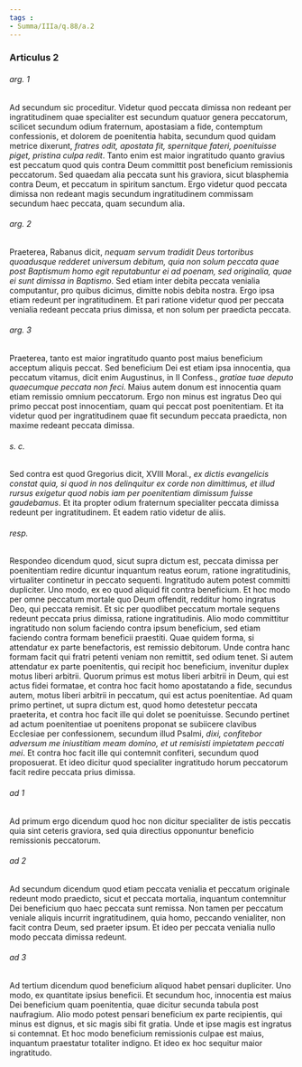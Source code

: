 ```yaml
---
tags : 
- Summa/IIIa/q.88/a.2
---
```


### Articulus 2

###### arg. 1
Ad secundum sic proceditur. Videtur quod peccata dimissa non redeant per ingratitudinem quae specialiter est secundum quatuor genera peccatorum, scilicet secundum odium fraternum, apostasiam a fide, contemptum confessionis, et dolorem de poenitentia habita, secundum quod quidam metrice dixerunt, *fratres odit, apostata fit, spernitque fateri, poenituisse piget, pristina culpa redit*. Tanto enim est maior ingratitudo quanto gravius est peccatum quod quis contra Deum committit post beneficium remissionis peccatorum. Sed quaedam alia peccata sunt his graviora, sicut blasphemia contra Deum, et peccatum in spiritum sanctum. Ergo videtur quod peccata dimissa non redeant magis secundum ingratitudinem commissam secundum haec peccata, quam secundum alia.

###### arg. 2
Praeterea, Rabanus dicit, *nequam servum tradidit Deus tortoribus quoadusque redderet universum debitum, quia non solum peccata quae post Baptismum homo egit reputabuntur ei ad poenam, sed originalia, quae ei sunt dimissa in Baptismo*. Sed etiam inter debita peccata venialia computantur, pro quibus dicimus, dimitte nobis debita nostra. Ergo ipsa etiam redeunt per ingratitudinem. Et pari ratione videtur quod per peccata venialia redeant peccata prius dimissa, et non solum per praedicta peccata.

###### arg. 3
Praeterea, tanto est maior ingratitudo quanto post maius beneficium acceptum aliquis peccat. Sed beneficium Dei est etiam ipsa innocentia, qua peccatum vitamus, dicit enim Augustinus, in II Confess., *gratiae tuae deputo quaecumque peccata non feci*. Maius autem donum est innocentia quam etiam remissio omnium peccatorum. Ergo non minus est ingratus Deo qui primo peccat post innocentiam, quam qui peccat post poenitentiam. Et ita videtur quod per ingratitudinem quae fit secundum peccata praedicta, non maxime redeant peccata dimissa.

###### s. c.
Sed contra est quod Gregorius dicit, XVIII Moral., *ex dictis evangelicis constat quia, si quod in nos delinquitur ex corde non dimittimus, et illud rursus exigetur quod nobis iam per poenitentiam dimissum fuisse gaudebamus*. Et ita propter odium fraternum specialiter peccata dimissa redeunt per ingratitudinem. Et eadem ratio videtur de aliis.

###### resp.
Respondeo dicendum quod, sicut supra dictum est, peccata dimissa per poenitentiam redire dicuntur inquantum reatus eorum, ratione ingratitudinis, virtualiter continetur in peccato sequenti. Ingratitudo autem potest committi dupliciter. Uno modo, ex eo quod aliquid fit contra beneficium. Et hoc modo per omne peccatum mortale quo Deum offendit, redditur homo ingratus Deo, qui peccata remisit. Et sic per quodlibet peccatum mortale sequens redeunt peccata prius dimissa, ratione ingratitudinis. Alio modo committitur ingratitudo non solum faciendo contra ipsum beneficium, sed etiam faciendo contra formam beneficii praestiti. Quae quidem forma, si attendatur ex parte benefactoris, est remissio debitorum. Unde contra hanc formam facit qui fratri petenti veniam non remittit, sed odium tenet. Si autem attendatur ex parte poenitentis, qui recipit hoc beneficium, invenitur duplex motus liberi arbitrii. Quorum primus est motus liberi arbitrii in Deum, qui est actus fidei formatae, et contra hoc facit homo apostatando a fide, secundus autem, motus liberi arbitrii in peccatum, qui est actus poenitentiae. Ad quam primo pertinet, ut supra dictum est, quod homo detestetur peccata praeterita, et contra hoc facit ille qui dolet se poenituisse. Secundo pertinet ad actum poenitentiae ut poenitens proponat se subiicere clavibus Ecclesiae per confessionem, secundum illud Psalmi, *dixi, confitebor adversum me iniustitiam meam domino, et ut remisisti impietatem peccati mei*. Et contra hoc facit ille qui contemnit confiteri, secundum quod proposuerat. Et ideo dicitur quod specialiter ingratitudo horum peccatorum facit redire peccata prius dimissa.

###### ad 1
Ad primum ergo dicendum quod hoc non dicitur specialiter de istis peccatis quia sint ceteris graviora, sed quia directius opponuntur beneficio remissionis peccatorum.

###### ad 2
Ad secundum dicendum quod etiam peccata venialia et peccatum originale redeunt modo praedicto, sicut et peccata mortalia, inquantum contemnitur Dei beneficium quo haec peccata sunt remissa. Non tamen per peccatum veniale aliquis incurrit ingratitudinem, quia homo, peccando venialiter, non facit contra Deum, sed praeter ipsum. Et ideo per peccata venialia nullo modo peccata dimissa redeunt.

###### ad 3
Ad tertium dicendum quod beneficium aliquod habet pensari dupliciter. Uno modo, ex quantitate ipsius beneficii. Et secundum hoc, innocentia est maius Dei beneficium quam poenitentia, quae dicitur secunda tabula post naufragium. Alio modo potest pensari beneficium ex parte recipientis, qui minus est dignus, et sic magis sibi fit gratia. Unde et ipse magis est ingratus si contemnat. Et hoc modo beneficium remissionis culpae est maius, inquantum praestatur totaliter indigno. Et ideo ex hoc sequitur maior ingratitudo.

